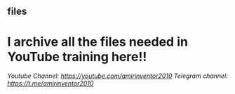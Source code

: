 ## files
# I archive all the files needed in YouTube training here!!
*Youtube Channel: https://youtube.com/amirinventor2010*
*Telegram channel: https://t.me/amirinventor2010*
